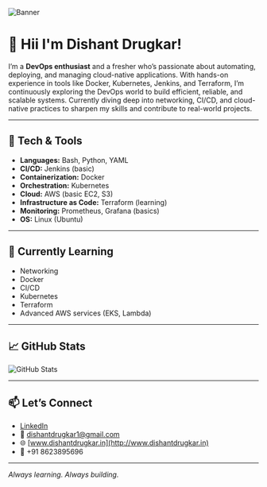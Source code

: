 ![Banner](./dishantdrugkar1@gmail.com%20(1).png)

# 👋 Hii I'm Dishant Drugkar! 

I’m a **DevOps enthusiast** and a fresher who’s passionate about automating, deploying, and managing cloud-native applications. With hands-on experience in tools like Docker, Kubernetes, Jenkins, and Terraform, I’m continuously exploring the DevOps world to build efficient, reliable, and scalable systems. Currently diving deep into networking, CI/CD, and cloud-native practices to sharpen my skills and contribute to real-world projects.

---

## 🚀 Tech & Tools

- **Languages:** Bash, Python, YAML  
- **CI/CD:** Jenkins (basic)  
- **Containerization:** Docker  
- **Orchestration:** Kubernetes  
- **Cloud:** AWS (basic EC2, S3)  
- **Infrastructure as Code:** Terraform (learning)  
- **Monitoring:** Prometheus, Grafana (basics)  
- **OS:** Linux (Ubuntu)

---

## 📖 Currently Learning

- Networking  
- Docker  
- CI/CD  
- Kubernetes  
- Terraform  
- Advanced AWS services (EKS, Lambda)

---

## 📈 GitHub Stats

![GitHub Stats](https://github-readme-stats.vercel.app/api?username=DishantDrugkar&show_icons=true&theme=radical)

---

## 📫 Let’s Connect

- [LinkedIn](https://www.linkedin.com/in/dishant-drugkar/)
- 📧 dishantdrugkar1@gmail.com
- 🌐 [www.dishantdrugkar.in](http://www.dishantdrugkar.in)
- 📱 +91 8623895696

---

*Always learning. Always building.*
